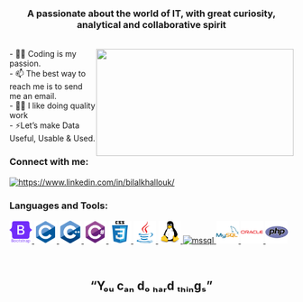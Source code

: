 <html>
<body>
<!--<h3 align="center">Hi there,</h3><br>
	<h2 align="center">My name is Bilal KHALLOUK</h2>!-->
	<h3 align="center">A passionate about the world of IT, with great curiosity, analytical and collaborative spirit</h3>
	<br>
	<img align="right" height="190" width="350" src="https://media.tenor.com/NOYF3f82b_gAAAAM/programmer.gif"></img>
	- 🧑‍💻 Coding <bold>is my passion.</bold><br>
	- 📫 The best way to reach me <bold>is to send me an email.</bold><br>
	- 🕵️‍♀️ I like doing <bold>quality work</bold><br>
	- ⚡Let’s make Data Useful, <bold>Usable & Used.</bold><br>
	<h3 align="left">Connect with me:</h3>
	<p align="left">
	<a href="https://linkedin.com/in/bilalkhallouk/" target="blank"><img align="center" src="https://raw.githubusercontent.com/rahuldkjain/github-profile-readme-generator/master/src/images/icons/Social/linked-in-alt.svg" alt="https://www.linkedin.com/in/bilalkhallouk/" height="30" width="40" /></a>
	</p>
	<h3 align="left">Languages and Tools:</h3>
	<p align="left"> <a href="https://getbootstrap.com" target="_blank" rel="noreferrer"> <img src="https://raw.githubusercontent.com/devicons/devicon/master/icons/bootstrap/bootstrap-plain-wordmark.svg" alt="bootstrap" width="40" height="40"/> </a> <a href="https://www.cprogramming.com/" target="_blank" rel="noreferrer"> <img src="https://raw.githubusercontent.com/devicons/devicon/master/icons/c/c-original.svg" alt="c" width="40" height="40"/> </a> <a href="https://www.w3schools.com/cpp/" target="_blank" rel="noreferrer"> <img src="https://raw.githubusercontent.com/devicons/devicon/master/icons/cplusplus/cplusplus-original.svg" alt="cplusplus" width="40" height="40"/> </a> <a href="https://www.w3schools.com/cs/" target="_blank" rel="noreferrer"> <img src="https://raw.githubusercontent.com/devicons/devicon/master/icons/csharp/csharp-original.svg" alt="csharp" width="40" height="40"/> </a> <a href="https://www.w3schools.com/css/" target="_blank" rel="noreferrer"> <img src="https://raw.githubusercontent.com/devicons/devicon/master/icons/css3/css3-original-wordmark.svg" alt="css3" width="40" height="40"/> </a> <a href="https://www.java.com" target="_blank" rel="noreferrer"> <img src="https://raw.githubusercontent.com/devicons/devicon/master/icons/java/java-original.svg" alt="java" width="40" height="40"/> </a> <a href="https://www.linux.org/" target="_blank" rel="noreferrer"> <img src="https://raw.githubusercontent.com/devicons/devicon/master/icons/linux/linux-original.svg" alt="linux" width="40" height="40"/> </a> <a href="https://www.microsoft.com/en-us/sql-server" target="_blank" rel="noreferrer"> <img src="https://www.svgrepo.com/show/303229/microsoft-sql-server-logo.svg" alt="mssql" width="40" height="40"/> </a> <a href="https://www.mysql.com/" target="_blank" rel="noreferrer"> <img src="https://raw.githubusercontent.com/devicons/devicon/master/icons/mysql/mysql-original-wordmark.svg" alt="mysql" width="40" height="40"/> </a> <a href="https://www.oracle.com/" target="_blank" rel="noreferrer"> <img src="https://raw.githubusercontent.com/devicons/devicon/master/icons/oracle/oracle-original.svg" alt="oracle" width="40" height="40"/> </a> <a href="https://www.php.net" target="_blank" rel="noreferrer"> <img src="https://raw.githubusercontent.com/devicons/devicon/master/icons/php/php-original.svg" alt="php" width="40" height="40"/> </a> </p>
<br><h2 align="center">“Yₒᵤ cₐₙ dₒ ₕₐᵣd ₜₕᵢₙgₛ”</h2><br>
</body>
</html>
